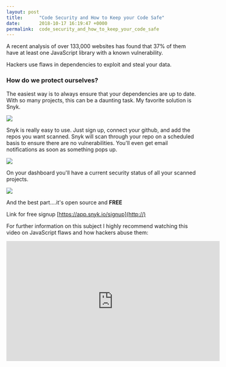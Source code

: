 ```yaml
---
layout: post
title:      "Code Security and How to Keep your Code Safe"
date:       2018-10-17 16:19:47 +0000
permalink:  code_security_and_how_to_keep_your_code_safe
---
```



A recent analysis of over 133,000 websites has found that 37% of them have at least one JavaScript library with a known vulnerability. 

Hackers use flaws in dependencies to exploit and steal your data. 

### How do we protect ourselves?

The easiest way is to always ensure that your dependencies are up to date. With so many projects, this can be a daunting task. My favorite solution is Snyk.

![](https://i.imgur.com/CDC1GGx.jpg?1)

Snyk is really easy to use. Just sign up, connect your github, and add the repos you want scanned. Snyk will scan through your repo on a scheduled basis to ensure there are no vulnerabilities. You'll even get email notifications as soon as something pops up.

![](https://i.imgur.com/XGwbv1e.jpg?1)

On your dashboard you'll have a current security status of all your scanned projects.

![](https://i.imgur.com/Zqsjsvl.jpg?1)


And the best part....it's open source and **FREE**

Link for free signup [https://app.snyk.io/signup](http://)

For further information on this subject I highly recommend watching this video on JavaScript flaws and how hackers abuse them:

<iframe width="560" height="315" src="https://www.youtube.com/embed/0dgmeTy7X3I" frameborder="0" allow="autoplay; encrypted-media" allowfullscreen></iframe>



